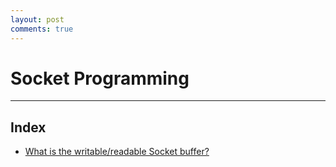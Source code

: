 ```yaml
---
layout: post
comments: true
---
```


# Socket Programming

---

## Index

* [What is the writable/readable Socket buffer?](writable_readable.md)
